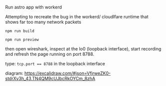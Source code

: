 Run astro app with workerd 

Attempting to recreate the bug in the workerd/ cloudlfare runtime that shows far too many network packets


```
npm run build
```

```
npm run preview
```

then open wireshark, inspect at the lo0 (loopback interface), start recording and refresh the page running on port 8788. 

type: `tcp.port == 8788` in the loopback interface



diagram: https://excalidraw.com/#json=VfjrweZK0-stdrXv3h_43,TN4QM9cUJbcRkOYCm_8zhA
